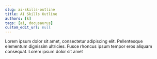 ```yaml
---
slug: ai-skills-outline
title: AI Skills Outline 
authors: [k]
tags: [ai, docusaurus]
custom_edit_url: null
---
```


Lorem ipsum dolor sit amet, consectetur adipiscing elit. Pellentesque elementum dignissim ultricies. Fusce rhoncus ipsum tempor eros aliquam consequat. Lorem ipsum dolor sit amet
